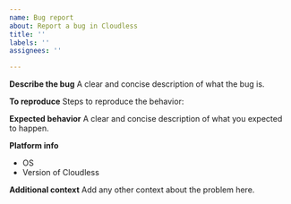 ```yaml
---
name: Bug report
about: Report a bug in Cloudless
title: ''
labels: ''
assignees: ''

---
```


**Describe the bug**
A clear and concise description of what the bug is.

**To reproduce**
Steps to reproduce the behavior:

**Expected behavior**
A clear and concise description of what you expected to happen.

**Platform info**
- OS
- Version of Cloudless

**Additional context**
Add any other context about the problem here.

